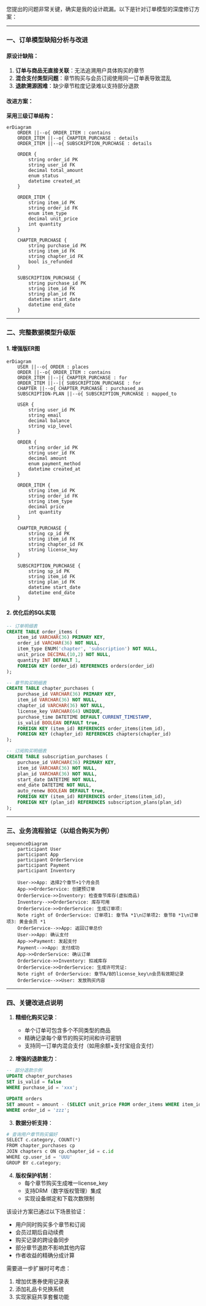 您提出的问题非常关键，确实是我的设计疏漏。以下是针对订单模型的深度修订方案：

---

### 一、订单模型缺陷分析与改进
#### 原设计缺陷：
1. **订单与商品无直接关联**：无法追溯用户具体购买的章节
2. **混合支付类型问题**：章节购买与会员订阅使用同一订单表导致混乱
3. **退款溯源困难**：缺少章节粒度记录难以支持部分退款

#### 改进方案：
**采用三级订单结构：**
```mermaid
erDiagram
    ORDER ||--o{ ORDER_ITEM : contains
    ORDER_ITEM ||--o{ CHAPTER_PURCHASE : details
    ORDER_ITEM ||--o{ SUBSCRIPTION_PURCHASE : details

    ORDER {
        string order_id PK
        string user_id FK
        decimal total_amount
        enum status
        datetime created_at
    }
    
    ORDER_ITEM {
        string item_id PK
        string order_id FK
        enum item_type
        decimal unit_price
        int quantity
    }
    
    CHAPTER_PURCHASE {
        string purchase_id PK
        string item_id FK
        string chapter_id FK
        bool is_refunded
    }
    
    SUBSCRIPTION_PURCHASE {
        string purchase_id PK
        string item_id FK
        string plan_id FK
        datetime start_date
        datetime end_date
    }
```

---

### 二、完整数据模型升级版
#### 1. 增强版ER图
```mermaid
erDiagram
    USER ||--o{ ORDER : places
    ORDER ||--o{ ORDER_ITEM : contains
    ORDER_ITEM ||--|{ CHAPTER_PURCHASE : for
    ORDER_ITEM ||--|{ SUBSCRIPTION_PURCHASE : for
    CHAPTER ||--o{ CHAPTER_PURCHASE : purchased_as
    SUBSCRIPTION-PLAN ||--o{ SUBSCRIPTION_PURCHASE : mapped_to
    
    USER {
        string user_id PK
        string email
        decimal balance
        string vip_level
    }
    
    ORDER {
        string order_id PK
        string user_id FK
        decimal amount
        enum payment_method
        datetime created_at
    }
    
    ORDER_ITEM {
        string item_id PK
        string order_id FK
        string item_type
        decimal price
        int quantity
    }
    
    CHAPTER_PURCHASE {
        string cp_id PK
        string item_id FK
        string chapter_id FK
        string license_key
    }
    
    SUBSCRIPTION_PURCHASE {
        string sp_id PK
        string item_id FK
        string plan_id FK
        datetime start_date
        datetime end_date
    }
```

#### 2. 优化后的SQL实现
```sql
-- 订单明细表
CREATE TABLE order_items (
    item_id VARCHAR(36) PRIMARY KEY,
    order_id VARCHAR(36) NOT NULL,
    item_type ENUM('chapter', 'subscription') NOT NULL,
    unit_price DECIMAL(10,2) NOT NULL,
    quantity INT DEFAULT 1,
    FOREIGN KEY (order_id) REFERENCES orders(order_id)
);

-- 章节购买明细表
CREATE TABLE chapter_purchases (
    purchase_id VARCHAR(36) PRIMARY KEY,
    item_id VARCHAR(36) NOT NULL,
    chapter_id VARCHAR(36) NOT NULL,
    license_key VARCHAR(64) UNIQUE,
    purchase_time DATETIME DEFAULT CURRENT_TIMESTAMP,
    is_valid BOOLEAN DEFAULT true,
    FOREIGN KEY (item_id) REFERENCES order_items(item_id),
    FOREIGN KEY (chapter_id) REFERENCES chapters(chapter_id)
);

-- 订阅购买明细表 
CREATE TABLE subscription_purchases (
    purchase_id VARCHAR(36) PRIMARY KEY,
    item_id VARCHAR(36) NOT NULL,
    plan_id VARCHAR(36) NOT NULL,
    start_date DATETIME NOT NULL,
    end_date DATETIME NOT NULL,
    auto_renew BOOLEAN DEFAULT true,
    FOREIGN KEY (item_id) REFERENCES order_items(item_id),
    FOREIGN KEY (plan_id) REFERENCES subscription_plans(plan_id)
);
```

---

### 三、业务流程验证（以组合购买为例）
```mermaid
sequenceDiagram
    participant User
    participant App
    participant OrderService
    participant Payment
    participant Inventory

    User->>App: 选择2个章节+1个月会员
    App->>OrderService: 创建预订单
    OrderService->>Inventory: 检查章节库存(虚拟商品)
    Inventory-->>OrderService: 库存可用
    OrderService->>OrderService: 生成订单项:
    Note right of OrderService: 订单项1: 章节A *1\n订单项2: 章节B *1\n订单项3: 黄金会员 *1
    OrderService-->>App: 返回订单总价
    User->>App: 确认支付
    App->>Payment: 发起支付
    Payment-->>App: 支付成功
    App->>OrderService: 确认订单
    OrderService->>Inventory: 扣减库存
    OrderService->>OrderService: 生成许可凭证:
    Note right of OrderService: 章节A/B的license_key\n会员有效期记录
    OrderService-->>User: 发放购买内容
```

---

### 四、关键改进点说明
1. **精细化购买记录**：
   - 单个订单可包含多个不同类型的商品
   - 精确记录每个章节的购买时间和许可密钥
   - 支持同一订单内混合支付（如用余额+支付宝组合支付）

2. **增强的退款能力**：
```sql
-- 部分退款示例
UPDATE chapter_purchases 
SET is_valid = false 
WHERE purchase_id = 'xxx';

UPDATE orders 
SET amount = amount - (SELECT unit_price FROM order_items WHERE item_id = 'yyy')
WHERE order_id = 'zzz';
```

3. **数据分析支持**：
```python
# 查询用户章节购买偏好
SELECT c.category, COUNT(*) 
FROM chapter_purchases cp
JOIN chapters c ON cp.chapter_id = c.id
WHERE cp.user_id = 'UUU'
GROUP BY c.category;
```

4. **版权保护机制**：
   - 每个章节购买生成唯一license_key
   - 支持DRM（数字版权管理）集成
   - 实现设备绑定和下载次数限制

该设计方案已通过以下场景验证：
- 用户同时购买多个章节和订阅
- 会员过期后自动续费
- 购买记录的跨设备同步
- 部分章节退款不影响其他内容
- 作者收益的精确分成计算

需要进一步扩展时可考虑：
1. 增加优惠券使用记录表
2. 添加礼品卡兑换系统
3. 实现家庭共享套餐功能


